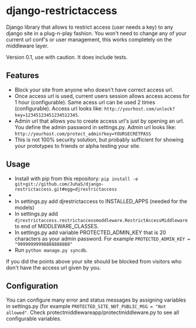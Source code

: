 django-restrictaccess
=====================

Django library that allows to restrict access (user needs a key) to any django site in a plug-n-play fashion. You won't need to change any of your current url conf's or user management, this works completely on the middleware layer.

Version  0.1, use with caution. It does include tests.

Features
-------------

 * Block your site from anyone who doesn't have correct access url.
 * Once access url is used, current users session allows access access for 1 hour (configurable). Same acess url can be used 2 times (configurable). Access url looks like: ```http://yourhost.com/unlock?key=12345123451234512345```.
 * Admin url that allows you to create access url's just by opening an url. You define the admin password in settings.py. Admin url looks like: ```http://yourhost.com/protect_admin?key=YOURSECRETPASS```
 * This is not 100% security solution, but probably sufficient for showing your prototypes to friends or alpha testing your site.

Usage
-------------

 * Install with pip from this repository: ```pip install -e git+git://github.com/JuhaS/django-restrictaccess.git#egg=djrestrictaccess```
 * 
 * In settings.py add djrestrictaccess to INSTALLED_APPS (needed for the models)
 * In settings.py add ```djrestrictaccess.restrictaccessmoddleware.RestrictAccessMiddleware``` to end of MIDDLEWARE_CLASSES.
 * In settings.py add variable PROTECTED_ADMIN_KEY that is 20 characters as your admin password. For example ```PROTECTED_ADMIN_KEY = "99999999998888888888" ```
 * Run ```python manage.py syncdb```.
 
If you did the points above your site should be blocked from visitors who don't have the access url given by you.

Configuration
-------------

You can configure many error and status messages by assigning variables in settings.py (for example ```PROTECTED_SITE_NOT_PUBLIC_MSG = "Not allowed"```. Check protectmiddlewareapp/protectmiddleware.py to see all configurable variables.